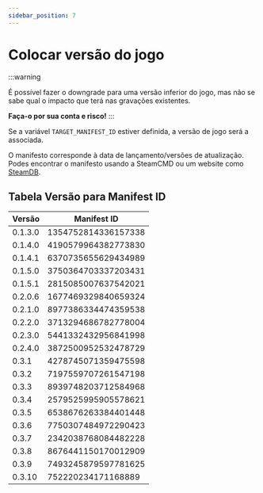 ```yaml
---
sidebar_position: 7
---
```


# Colocar versão do jogo

:::warning

É possível fazer o downgrade para uma versão inferior do jogo, mas não se sabe qual o impacto que terá nas gravações existentes.

**Faça-o por sua conta e risco!**
:::

Se a variável `TARGET_MANIFEST_ID` estiver definida, a versão de jogo será a associada.

O manifesto corresponde à data de lançamento/versões de atualização.
Podes encontrar o manifesto usando a SteamCMD ou um website como [SteamDB](https://steamdb.info/depot/2394012/manifests/).

## Tabela Versão para Manifest ID

| Versão  | Manifest ID         |
|---------|---------------------|
| 0.1.3.0 | 1354752814336157338 |
| 0.1.4.0 | 4190579964382773830 |
| 0.1.4.1 | 6370735655629434989 |
| 0.1.5.0 | 3750364703337203431 |
| 0.1.5.1 | 2815085007637542021 |
| 0.2.0.6 | 1677469329840659324 |
| 0.2.1.0 | 8977386334474359538 |
| 0.2.2.0 | 3713294686782778004 |
| 0.2.3.0 | 5441332432956841998 |
| 0.2.4.0 | 3872500952532478729 |
| 0.3.1   | 4278745071359475598 |
| 0.3.2   | 7197559707261547198 |
| 0.3.3   | 8939748203712584968 |
| 0.3.4   | 2579525995905578621 |
| 0.3.5   | 6538676263384401448 |
| 0.3.6   | 7750307484972290423 |
| 0.3.7   | 2342038768084482228 |
| 0.3.8   | 8676441150170012909 |
| 0.3.9   | 7493245879597781625 |
| 0.3.10  | 752220234171168889  |
